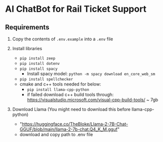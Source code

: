 # AI ChatBot for Rail Ticket Support

## Requirements
1. Copy the contents of `.env.example` into a `.env` file
2. Install libraries
    - `pip install zeep`
    - `pip install dotenv`
    - `pip install spacy`
        - Install spacy model: `python -m spacy download en_core_web_sm`
    - `pip install spellchecker`
    - cmake and c++ tools needed for below:
        - `pip install llama-cpp-python` 
        - if failed download c++ build tools through: 
        https://visualstudio.microsoft.com/visual-cpp-build-tools/ ~ 7gb

3. Download Llama (You might need to download this before llama-cpp-python)
    - "https://huggingface.co/TheBloke/Llama-2-7B-Chat-GGUF/blob/main/llama-2-7b-chat.Q4_K_M.gguf"
    - download and copy path to .env file